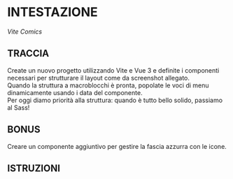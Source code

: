 # INTESTAZIONE

_Vite Comics_

## TRACCIA

Create un nuovo progetto utilizzando Vite e Vue 3 e definite i componenti necessari per strutturare il layout come da screenshot allegato.  
Quando la struttura a macroblocchi è pronta, popolate le voci di menu dinamicamente usando i data del componente.  
Per oggi diamo priorità alla struttura: quando è tutto bello solido, passiamo al Sass!

## BONUS

Creare un componente aggiuntivo per gestire la fascia azzurra con le icone.

## ISTRUZIONI

